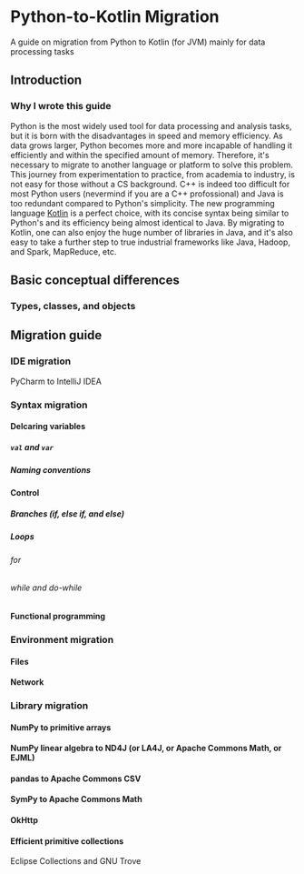 # Python-to-Kotlin Migration
A guide on migration from Python to Kotlin (for JVM) mainly for data processing tasks
## Introduction
### Why I wrote this guide
Python is the most widely used tool for data processing and analysis tasks, but it is born with the disadvantages in speed and memory efficiency. As data grows larger, Python becomes more and more incapable of handling it efficiently and within the specified amount of memory. Therefore, it's necessary to migrate to another language or platform to solve this problem. This journey from experimentation to practice, from academia to industry, is not easy for those without a CS background. C++ is indeed too difficult for most Python users (nevermind if you are a C++ profossional) and Java is too redundant compared to Python's simplicity. The new programming language [Kotlin](https://kotlinlang.org/) is a perfect choice, with its concise syntax being similar to Python's and its efficiency being almost identical to Java. By migrating to Kotlin, one can also enjoy the huge number of libraries in Java, and it's also easy to take a further step to true industrial frameworks like Java, Hadoop, and Spark, MapReduce, etc.
## Basic conceptual differences
### Types, classes, and objects
## Migration guide
### IDE migration
PyCharm to IntelliJ IDEA
### Syntax migration
#### Delcaring variables
##### `val` and `var`
##### Naming conventions
#### Control
##### Branches (if, else if, and else)
##### Loops
###### for
###### while and do-while
#### Functional programming
### Environment migration
#### Files
#### Network
### Library migration
#### NumPy to primitive arrays
#### NumPy linear algebra to ND4J (or LA4J, or Apache Commons Math, or EJML)
#### pandas to Apache Commons CSV
#### SymPy to Apache Commons Math
#### OkHttp
#### Efficient primitive collections
Eclipse Collections and GNU Trove
